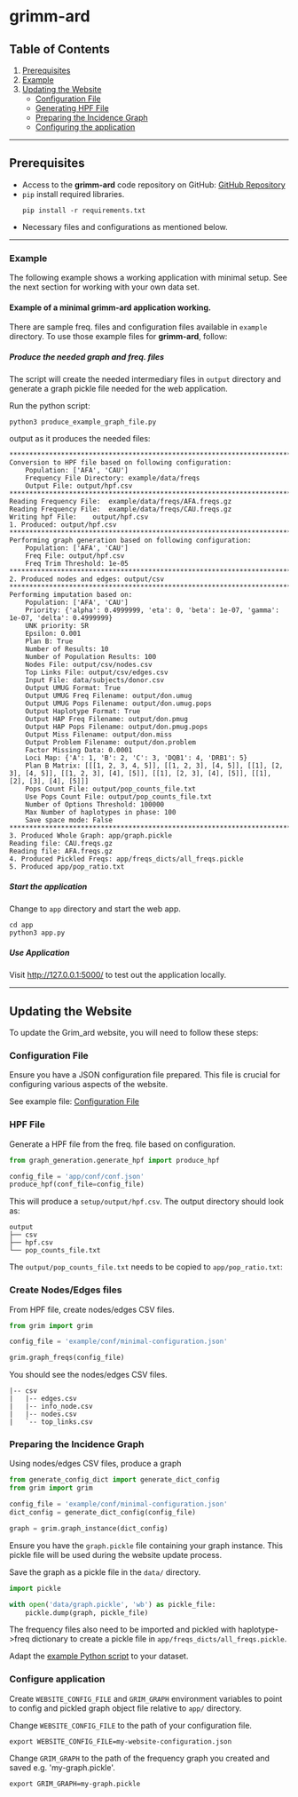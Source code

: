 # grimm-ard

## Table of Contents

1. [Prerequisites](#prerequisites)
2. [Example](#example)
3. [Updating the Website](#updating-the-website)
    - [Configuration File](#configuration-file)
    - [Generating HPF File](#hpf-file)
    - [Preparing the Incidence Graph](#preparing-the-incidence-graph)
    - [Configuring the application](#configure-app)
---

## Prerequisites<a name="prerequisites"></a>

- Access to the **grimm-ard** code repository on
  GitHub: [GitHub Repository](https://github.com/nmdp-bioinformatics/grimm-ard)
- `pip` install required libraries.
    ```
    pip install -r requirements.txt
    ```
- Necessary files and configurations as mentioned below.

---
### Example<a name="example"></a>

The following example shows a working application with minimal setup. See the next section for working with your own data set. 

#### Example of a minimal **grimm-ard** application working.

There are sample freq. files and configuration files available in `example` directory. To use those example files for **grimm-ard**, follow:

##### Produce the needed graph and freq. files

The script will create the needed intermediary files in `output` directory and generate a graph pickle file needed for
the web application.

Run the python script:

```
python3 produce_example_graph_file.py
```

output as it produces the needed files:

```
****************************************************************************************************
Conversion to HPF file based on following configuration:
	Population: ['AFA', 'CAU']
	Frequency File Directory: example/data/freqs
	Output File: output/hpf.csv
****************************************************************************************************
Reading Frequency File:	 example/data/freqs/AFA.freqs.gz
Reading Frequency File:	 example/data/freqs/CAU.freqs.gz
Writing hpf File:	 output/hpf.csv
1. Produced: output/hpf.csv
****************************************************************************************************
Performing graph generation based on following configuration:
	Population: ['AFA', 'CAU']
	Freq File: output/hpf.csv
	Freq Trim Threshold: 1e-05
****************************************************************************************************
2. Produced nodes and edges: output/csv
****************************************************************************************************
Performing imputation based on:
	Population: ['AFA', 'CAU']
	Priority: {'alpha': 0.4999999, 'eta': 0, 'beta': 1e-07, 'gamma': 1e-07, 'delta': 0.4999999}
	UNK priority: SR
	Epsilon: 0.001
	Plan B: True
	Number of Results: 10
	Number of Population Results: 100
	Nodes File: output/csv/nodes.csv
	Top Links File: output/csv/edges.csv
	Input File: data/subjects/donor.csv
	Output UMUG Format: True
	Output UMUG Freq Filename: output/don.umug
	Output UMUG Pops Filename: output/don.umug.pops
	Output Haplotype Format: True
	Output HAP Freq Filename: output/don.pmug
	Output HAP Pops Filename: output/don.pmug.pops
	Output Miss Filename: output/don.miss
	Output Problem Filename: output/don.problem
	Factor Missing Data: 0.0001
	Loci Map: {'A': 1, 'B': 2, 'C': 3, 'DQB1': 4, 'DRB1': 5}
	Plan B Matrix: [[[1, 2, 3, 4, 5]], [[1, 2, 3], [4, 5]], [[1], [2, 3], [4, 5]], [[1, 2, 3], [4], [5]], [[1], [2, 3], [4], [5]], [[1], [2], [3], [4], [5]]]
	Pops Count File: output/pop_counts_file.txt
	Use Pops Count File: output/pop_counts_file.txt
	Number of Options Threshold: 100000
	Max Number of haplotypes in phase: 100
	Save space mode: False
****************************************************************************************************
3. Produced Whole Graph: app/graph.pickle
Reading file: CAU.freqs.gz
Reading file: AFA.freqs.gz
4. Produced Pickled Freqs: app/freqs_dicts/all_freqs.pickle
5. Produced app/pop_ratio.txt
```

##### Start the application

Change to `app` directory and start the web app.

```
cd app
python3 app.py
```

##### Use Application

Visit http://127.0.0.1:5000/ to test out the application locally.

---

## Updating the Website<a name="updating-the-website"></a>

To update the Grim_ard website, you will need to follow these steps:

### Configuration File<a name="configuration-file"></a>

Ensure you have a JSON configuration file prepared. This file is crucial for configuring various aspects of the website.

See example file: [Configuration File](example/conf/minimal-configuration.json)

### HPF File<a name="hpf-file"></a>

Generate a HPF file from the freq. file based on configuration.

```python
from graph_generation.generate_hpf import produce_hpf

config_file = 'app/conf/conf.json'
produce_hpf(conf_file=config_file)
```

This will produce a `setup/output/hpf.csv`. The output directory should look as:

```
output
├── csv
├── hpf.csv
└── pop_counts_file.txt
```

The `output/pop_counts_file.txt` needs to be copied to `app/pop_ratio.txt`:

### Create Nodes/Edges files

From HPF file, create nodes/edges CSV files.

```python
from grim import grim

config_file = 'example/conf/minimal-configuration.json'

grim.graph_freqs(config_file)
```

You should see the nodes/edges CSV files.
```
|-- csv
|   |-- edges.csv
|   |-- info_node.csv
|   |-- nodes.csv
|   `-- top_links.csv

```

### Preparing the Incidence Graph<a name="preparing-the-incidence-graph"></a>

Using nodes/edges CSV files, produce a graph

```python
from generate_config_dict import generate_dict_config
from grim import grim

config_file = 'example/conf/minimal-configuration.json'
dict_config = generate_dict_config(config_file)

graph = grim.graph_instance(dict_config)
```

Ensure you have the `graph.pickle` file containing your graph instance. This pickle file will be used during the website
update process.

Save the graph as a pickle file in the `data/` directory.

```python
import pickle

with open('data/graph.pickle', 'wb') as pickle_file:
    pickle.dump(graph, pickle_file)
```

The frequency files also need to be imported and pickled with haplotype->freq dictionary to create a pickle file
in `app/freqs_dicts/all_freqs.pickle`.

Adapt the [example Python script](#example-of-a-minimal-grimm-ard-application-working) to your dataset.

### Configure application<a name="configure-app"></a>

Create `WEBSITE_CONFIG_FILE` and `GRIM_GRAPH` environment variables to point to config and pickled graph object file
relative to `app/` directory.

Change `WEBSITE_CONFIG_FILE` to the path of your configuration file.

```
export WEBSITE_CONFIG_FILE=my-website-configuration.json
```

Change `GRIM_GRAPH` to the path of the frequency graph you created and saved e.g. 'my-graph.pickle'.

```
export GRIM_GRAPH=my-graph.pickle
```

